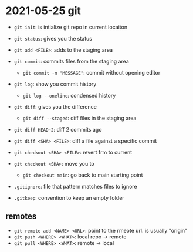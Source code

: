 # 2021-05-25 git 

- `git init`: is intialize git repo in current locaiton
- `git status`: gives you the status
- `git add <FILE>`: adds <FILE> to the staging area
- `git commit`: commits files from the staging area
    - `git commit -m "MESSAGE"`: commit without opening editor
- `git log`: show you commit history
    - `git log --oneline`: condensed history

- `git diff`: gives you the difference
    - `git diff --staged`: diff files in the staging area

- `git diff HEAD~2`: diff 2 commits ago
- `git diff <SHA> <FILE>`: diff a file against a specific commit

- `git checkout <SHA> <FILE>`: revert <FILE> frm <SHA> to current
- `git checkout <SHA>`: move you to <SHA>
     - `git checkout main`: go back to main starting point

- `.gitignore`: file that pattern  matches files to ignore
- `.gitkeep`: convention to keep an empty folder

## remotes

- `git remote add <NAME> <URL>`: point to the rmeote url. <NAME> is usually "origin"
- `git push <WHERE> <WHAT>`: local repo -> remote
- `git pull <WHERE> <WHAT>`: remote -> local 
